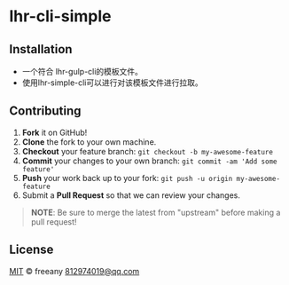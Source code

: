 # lhr-cli-simple

## Installation
- 一个符合 lhr-gulp-cli的模板文件。
- 使用lhr-simple-cli可以进行对该模板文件进行拉取。

## Contributing

1. **Fork** it on GitHub!
2. **Clone** the fork to your own machine.
3. **Checkout** your feature branch: `git checkout -b my-awesome-feature`
4. **Commit** your changes to your own branch: `git commit -am 'Add some feature'`
5. **Push** your work back up to your fork: `git push -u origin my-awesome-feature`
6. Submit a **Pull Request** so that we can review your changes.

> **NOTE**: Be sure to merge the latest from "upstream" before making a pull request!

## License

[MIT](LICENSE) &copy; freeany <812974019@qq.com>
